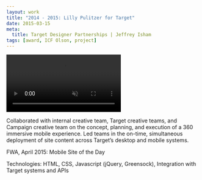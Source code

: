 ```yaml
---
layout: work
title: "2014 - 2015: Lilly Pulitzer for Target"
date: 2015-03-15
meta:
  title: Target Designer Partnerships | Jeffrey Isham
tags: [award, ICF Olson, project]
---
```


<div class="img-thumbnail mb-3">
  <div class="ratio ratio-16x9">
    <video autoplay="" loop="" muted="" src="/assets/videos/lilly.mp4" playsinline=""></video>
  </div>
</div>

<p>Collaborated with internal creative team, Target creative teams, and Campaign creative team on the concept, planning, and execution of a 360 immersive mobile experience. Led teams in the on-time, simultaneous deployment of site content across Target’s desktop and mobile systems.</p>
<p class="small">FWA, April 2015: Mobile Site of the Day</p>
<p class="small">Technologies: HTML, CSS, Javascript (jQuery, Greensock), Integration with Target systems and APIs</p>
